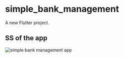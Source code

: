 # simple_bank_management

A new Flutter project.

## SS of the app

![simple bank management app](assets/images/mckup.jpeg)